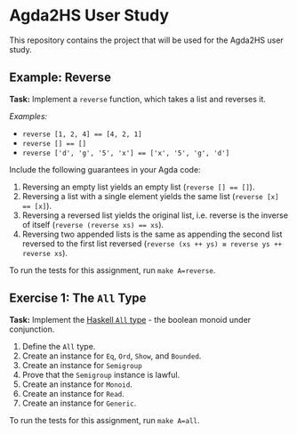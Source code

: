 # Agda2HS User Study

This repository contains the project that will be used for the Agda2HS user study.

## Example: Reverse

**Task:** Implement a `reverse` function, which takes a list and reverses it.

*Examples:*
* `reverse [1, 2, 4] == [4, 2, 1]`
* `reverse [] == []`
* `reverse ['d', 'g', '5', 'x'] == ['x', '5', 'g', 'd']`

Include the following guarantees in your Agda code:

1. Reversing an empty list yields an empty list (`reverse [] == []`).
2. Reversing a list with a single element yields the same list (`reverse [x] == [x]`).
3. Reversing a reversed list yields the original list, i.e. reverse is the inverse of itself (`reverse (reverse xs) == xs`).
4. Reversing two appended lists is the same as appending the second list reversed to the first list reversed (`reverse (xs ++ ys) ≡ reverse ys ++ reverse xs`).

To run the tests for this assignment, run `make A=reverse`.

## Exercise 1: The `All` Type

**Task:** Implement the [Haskell `All` type](https://hackage.haskell.org/package/base-4.18.0.0/docs/Data-Monoid.html#t:All) - the boolean monoid under conjunction.

1. Define the `All` type.
2. Create an instance for `Eq`, `Ord`, `Show`, and `Bounded`.
3. Create an instance for `Semigroup`
4. Prove that the `Semigroup` instance is lawful.
4. Create an instance for `Monoid`.
5. Create an instance for `Read`.
6. Create an instance for `Generic`.

To run the tests for this assignment, run `make A=all`.
